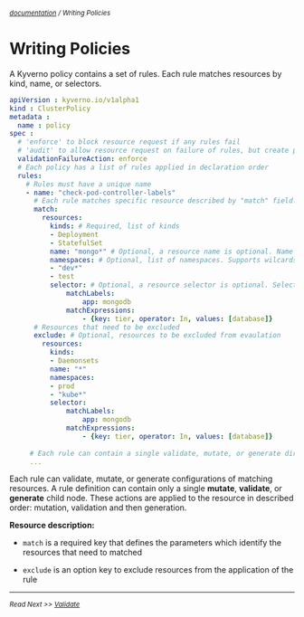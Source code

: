 <small>*[documentation](/README.md#documentation) / Writing Policies*</small>

# Writing Policies

A Kyverno policy contains a set of rules. Each rule matches resources by kind, name, or selectors.

````yaml
apiVersion : kyverno.io/v1alpha1
kind : ClusterPolicy
metadata :
  name : policy
spec :
  # 'enforce' to block resource request if any rules fail
  # 'audit' to allow resource request on failure of rules, but create policy violations to report them
  validationFailureAction: enforce
  # Each policy has a list of rules applied in declaration order
  rules:
    # Rules must have a unique name
    - name: "check-pod-controller-labels"      
      # Each rule matches specific resource described by "match" field.
      match:
        resources:
          kinds: # Required, list of kinds
          - Deployment
          - StatefulSet
          name: "mongo*" # Optional, a resource name is optional. Name supports wildcards * and ?
          namespaces: # Optional, list of namespaces. Supports wilcards * and ?
          - "dev*"
          - test
          selector: # Optional, a resource selector is optional. Selector values support wildcards * and ?
              matchLabels:
                  app: mongodb
              matchExpressions:
                  - {key: tier, operator: In, values: [database]}
      # Resources that need to be excluded
      exclude: # Optional, resources to be excluded from evaulation
        resources:
          kinds:
          - Daemonsets
          name: "*"
          namespaces:
          - prod
          - "kube*"
          selector:
              matchLabels:
                  app: mongodb
              matchExpressions:
                  - {key: tier, operator: In, values: [database]}
    
     # Each rule can contain a single validate, mutate, or generate directive
     ...
````

Each rule can validate, mutate, or generate configurations of matching resources. A rule definition can contain only a single **mutate**, **validate**, or **generate** child node. These actions are applied to the resource in described order: mutation, validation and then generation.

**Resource description:**
* ```match``` is a required key that defines the parameters which identify the resources that need to matched

* ```exclude``` is an option key to exclude resources from the application of the rule

---
<small>*Read Next >> [Validate](/documentation/writing-policies-validate.md)*</small>